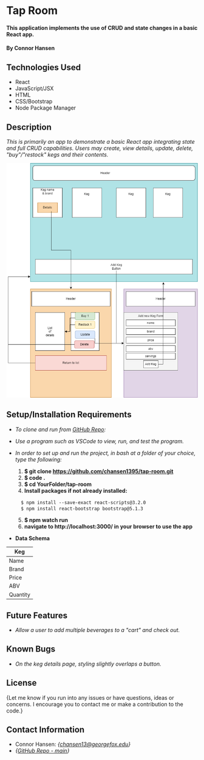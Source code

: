 # Tap Room

#### This application implements the use of CRUD and state changes in a basic React app.

#### By Connor Hansen

## Technologies Used

* React
* JavaScript/JSX
* HTML
* CSS/Bootstrap
* Node Package Manager

## Description

_This is primarily an app to demonstrate a basic React app integrating state and full CRUD capabilities. Users may create, view details, update, delete, "buy"/"restock" kegs and their contents._

![Project Diagram](Diagram.png)

## Setup/Installation Requirements

- _To clone and run from [GitHub Repo](https://github.com/chansen1395/tap-room):_

- _Use a program such as VSCode to view, run, and test the program._


- _In order to set up and run the project, in bash at a
 folder of your choice, type the following:_
    1. **$ git clone https://github.com/chansen1395/tap-room.git**
    2. **$ code .**
    3. **$ cd YourFolder/tap-room**
    4. **Install packages if not already installed:**
    ```
      $ npm install --save-exact react-scripts@3.2.0
      $ npm install react-bootstrap bootstrap@5.1.3
    ```
    5. **$ npm watch run**
    6. **navigate to http://localhost:3000/ in your browser to use the app**
    

- **Data Schema**

| Keg       |
| --------- |
| Name      |
| Brand     | 
| Price     | 
| ABV       | 
| Quantity  | 


## Future Features

* _Allow a user to add multiple beverages to a "cart" and check out._

## Known Bugs

* _On the keg details page, styling slightly overlaps a button._

## License

{Let me know if you run into any issues or have questions, ideas or concerns. I encourage you to contact me or make a contribution to the code.}

## Contact Information

- Connor Hansen: _{<chansen13@georgefox.edu>}_
- _{[GitHub Repo - main](https://github.com/chansen1395/tap-room)}_
